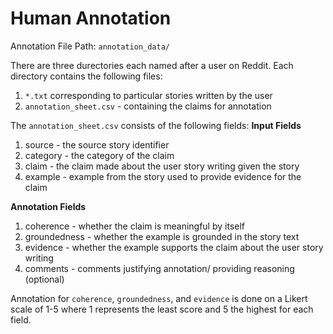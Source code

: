 # Human Annotation 

Annotation File Path: ```annotation_data/```

There are three durectories each named after a user on Reddit.
Each directory contains the following files:
1. ```*.txt``` corresponding to particular stories written by the user
2. ```annotation_sheet.csv``` - containing the claims for annotation

The ```annotation_sheet.csv``` consists of the following fields:
**Input Fields**
1. source - the source story identifier
2. category - the category of the claim
3. claim - the claim made about the user story writing given the story
4. example - example from the story used to provide evidence for the claim

**Annotation Fields**
1. coherence - whether the claim is meaningful by itself
2. groundedness - whether the example is grounded in the story text
3. evidence - whether the example supports the claim about the user story writing
4. comments - comments justifying annotation/ providing reasoning (optional)


Annotation for ```coherence```, ```groundedness```, and ```evidence``` is done on a Likert scale of 1-5 where 1 represents the least score and 5 the highest for each field.